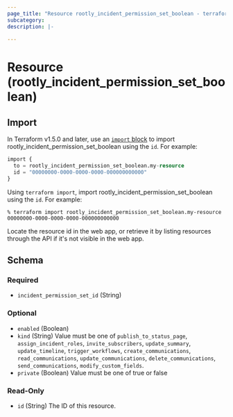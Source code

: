 ```yaml
---
page_title: "Resource rootly_incident_permission_set_boolean - terraform-provider-rootly"
subcategory:
description: |-
    
---
```


# Resource (rootly_incident_permission_set_boolean)





## Import

In Terraform v1.5.0 and later, use an [`import` block](https://developer.hashicorp.com/terraform/language/import) to import rootly_incident_permission_set_boolean using the `id`. For example:

```terraform
import {
  to = rootly_incident_permission_set_boolean.my-resource
  id = "00000000-0000-0000-0000-000000000000"
}
```

Using `terraform import`, import rootly_incident_permission_set_boolean using the `id`. For example:

```console
% terraform import rootly_incident_permission_set_boolean.my-resource 00000000-0000-0000-0000-000000000000
```

Locate the resource id in the web app, or retrieve it by listing resources through the API if it's not visible in the web app.

<!-- schema generated by tfplugindocs -->
## Schema

### Required

- `incident_permission_set_id` (String)

### Optional

- `enabled` (Boolean)
- `kind` (String) Value must be one of `publish_to_status_page`, `assign_incident_roles`, `invite_subscribers`, `update_summary`, `update_timeline`, `trigger_workflows`, `create_communications`, `read_communications`, `update_communications`, `delete_communications`, `send_communications`, `modify_custom_fields`.
- `private` (Boolean) Value must be one of true or false

### Read-Only

- `id` (String) The ID of this resource.
